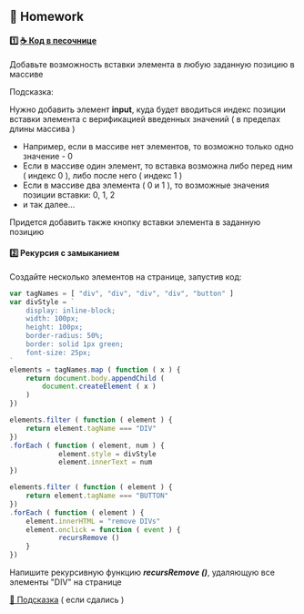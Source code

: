 ## :briefcase: Homework

#### :one: [:coffee: Код в песочнице](https://repl.it/@garevna/arrayExplorer)

Добавьте возможность вставки элемента в любую заданную позицию в массиве

Подсказка:

Нужно добавить элемент  **input**, куда будет вводиться индекс позиции вставки элемента с верификацией введенных значений
( в пределах длины массива )

* Например, если в массиве нет элементов, то возможно только одно значение - 0
* Если в массиве один элемент, то вставка возможна либо перед ним ( индекс 0 ), либо после него ( индекс 1 )
* Если в массиве два элемента ( 0 и 1 ), то возможные значения позиции вставки: 0, 1, 2
* и так далее...

Придется добавить также кнопку вставки элемента в заданную позицию

#### :two: Рекурсия с замыканием

Создайте несколько элементов на странице, запустив код:
```javascript
var tagNames = [ "div", "div", "div", "div", "button" ]
var divStyle = `
    display: inline-block;
    width: 100px;
    height: 100px;
    border-radius: 50%;
    border: solid 1px green;
    font-size: 25px;
`
elements = tagNames.map ( function ( x ) {
    return document.body.appendChild ( 
        document.createElement ( x ) 
    )
})

elements.filter ( function ( element ) {
    return element.tagName === "DIV"
})
.forEach ( function ( element, num ) {
            element.style = divStyle
            element.innerText = num
})

elements.filter ( function ( element ) {
    return element.tagName === "BUTTON"
})
.forEach ( function ( element ) {
    element.innerHTML = "remove DIVs"
    element.onclick = function ( event ) {
            recursRemove ()
    }
})
```
Напишите рекурсивную функцию  **_recursRemove ()_**, удаляющую все элементы "DIV" на странице

[👻 Подсказка](https://garevna.github.io/js-samples/#13) ( если сдались )